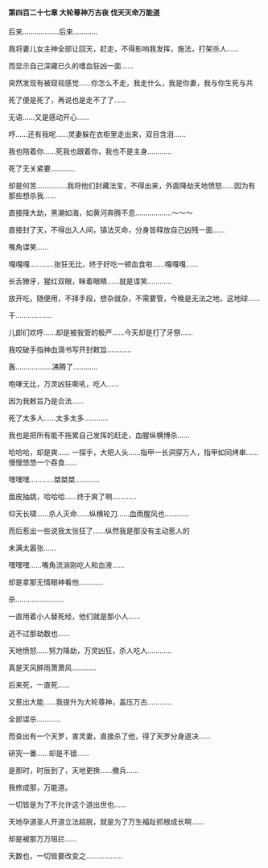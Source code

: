 #### 第四百二十七章 大轮尊神万古夜 伐天灭命万能道

后来………………后来…………

我将妻儿女主神全部让回天，赶走，不得影响我发挥，施法，打架杀人……

而显示自己深藏已久的嗜血狂凶一面……

突然发现有被窥视感觉……你怎么不走，我走什么，我是你妻，我与你生死与共

死了便是死了，再说也是走不了了……

无语……又是感动开心……

哼……还有我呢……灵妻躲在衣柜里走出来，双目含泪……

我也陪着你……死我也跟着你，我也不是主身…………

死了无关紧要…………

却是何苦……………我将他们封藏法宝，不得出来，外面降劫天地愤怒……因为有那些想杀我……

直接降大劫，黑潮如海，如黄河奔腾不息………………～～～

直接封了天，不得出入人间，镇法灭命，分身皆释放自己凶残一面……

嘴角谍笑……

嘎嘎嘎…………张狂无比，终于好吃一顿血食啦……嘎嘎嘎……

长舌獠牙，猩红双眼，眯着眼睛……就是谍笑…………

放开吃，随便用，不择手段，想杂就杂，不需要管，今晚是无法之地，这地球……

干………………

儿郎们欢呼……却是被我管的极严……今天却是打了牙祭……

我咬破手指神血滴书写开封敕旨…………

轰………………沸腾了…………

咆哮无比，万灵凶狂嘶吼，吃人……

因为我敕旨乃是合法……

死了太多人……太多太多…………

我也是把所有能不拖累自己发挥的赶走，血腥纵横博杀……

哈哈哈，却是爽……
一探手，大把人头……指甲一长洞穿万人，指甲如同烤串……慢慢悠悠一个吞食……

嘿嘿嘿…………桀桀桀…………

面皮抽跳，哈哈哈……终于爽了啊…………

仰天长啸……杀人灭命……纵横轮刀……血雨腥风也…………


而后惹出一些说我太张狂了……纵然我是那没有主动惹人的

未满太嚣张……

嘿嘿嘿……嘴角流淌刚吃人和血液……

却是拿那无情眼神看他…………

杀……………………


一直用着小人替死经，他们就是那小人……

逃不过那劫数也……

天地愤怒……努力降劫，万灵凶狂，杀人吃人…………

真是天风醉雨萧萧风…………

后来死，一直死……

又惹出大能……我提升为大轮尊神，盖压万古…………

全部谍杀…………

而查出有一个天罗，害灵妻，直接杀了他，得了天罗分身道决……

研究一番……却是不错……

是那时，时辰到了，天地更换……撤兵……

我修成那，万能道。

一切皆是为了不允许这个道出世也……

天地孕道圣人开道立法超脱，就是为了万生福趾抓根成长啊……

却是被那万万阻拦……

天数也，一切皆要改变之………………


































